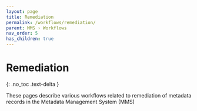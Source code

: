 ```yaml
---
layout: page
title: Remediation
permalink: /workflows/remediation/
parent: MMS › Workflows
nav_order: 5
has_children: true
---
```


# Remediation
{: .no_toc .text-delta }

These pages describe various workflows related to remediation of metadata records in the Metadata Management System (MMS)